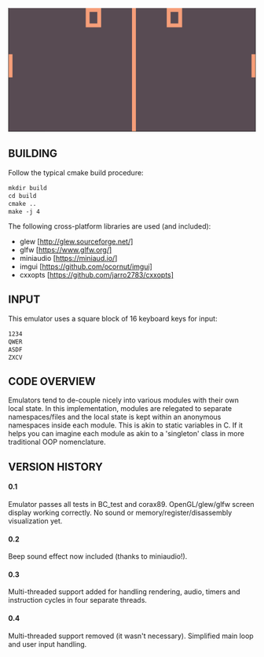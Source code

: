 ![](https://raw.githubusercontent.com/zmeadows/chip8/master/pong.PNG)

## BUILDING

Follow the typical cmake build procedure:

```
mkdir build
cd build
cmake ..
make -j 4
```

The following cross-platform libraries are used (and included):

* glew [http://glew.sourceforge.net/]
* glfw [https://www.glfw.org/]
* miniaudio [https://miniaud.io/]
* imgui [https://github.com/ocornut/imgui]
* cxxopts [https://github.com/jarro2783/cxxopts]

## INPUT

This emulator uses a square block of 16 keyboard keys for input:

```
1234
QWER
ASDF
ZXCV
```

## CODE OVERVIEW

Emulators tend to de-couple nicely into various modules with their own local state. In this implementation, modules are relegated to separate namespaces/files and the local state is kept within an anonymous namespaces inside each module. This is akin to static variables in C. If it helps you can imagine each module as akin to a 'singleton' class in more traditional OOP nomenclature.

## VERSION HISTORY

#### 0.1
Emulator passes all tests in BC_test and corax89.
OpenGL/glew/glfw screen display working correctly.
No sound or memory/register/disassembly visualization yet.

#### 0.2
Beep sound effect now included (thanks to miniaudio!).

#### 0.3
Multi-threaded support added for handling rendering, audio, timers and instruction cycles in four separate threads.

#### 0.4
Multi-threaded support removed (it wasn't necessary). Simplified main loop and user input handling.